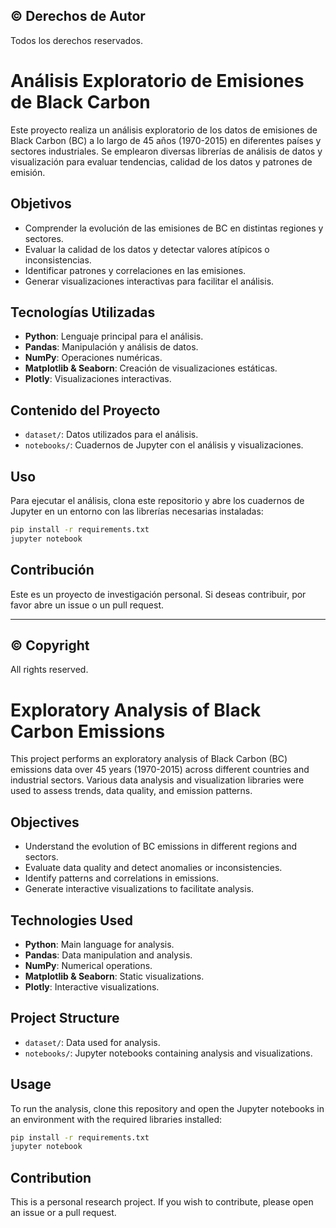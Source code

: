 ## © Derechos de Autor 
Todos los derechos reservados.

# Análisis Exploratorio de Emisiones de Black Carbon

Este proyecto realiza un análisis exploratorio de los datos de emisiones de Black Carbon (BC) a lo largo de 45 años (1970-2015) en diferentes países y sectores industriales. Se emplearon diversas librerías de análisis de datos y visualización para evaluar tendencias, calidad de los datos y patrones de emisión.

## Objetivos
- Comprender la evolución de las emisiones de BC en distintas regiones y sectores.
- Evaluar la calidad de los datos y detectar valores atípicos o inconsistencias.
- Identificar patrones y correlaciones en las emisiones.
- Generar visualizaciones interactivas para facilitar el análisis.

## Tecnologías Utilizadas
- **Python**: Lenguaje principal para el análisis.
- **Pandas**: Manipulación y análisis de datos.
- **NumPy**: Operaciones numéricas.
- **Matplotlib & Seaborn**: Creación de visualizaciones estáticas.
- **Plotly**: Visualizaciones interactivas.

## Contenido del Proyecto
- `dataset/`: Datos utilizados para el análisis.
- `notebooks/`: Cuadernos de Jupyter con el análisis y visualizaciones.

## Uso
Para ejecutar el análisis, clona este repositorio y abre los cuadernos de Jupyter en un entorno con las librerías necesarias instaladas:
```bash
pip install -r requirements.txt
jupyter notebook
```

## Contribución
Este es un proyecto de investigación personal. Si deseas contribuir, por favor abre un issue o un pull request.

---

## © Copyright 
All rights reserved.

# Exploratory Analysis of Black Carbon Emissions

This project performs an exploratory analysis of Black Carbon (BC) emissions data over 45 years (1970-2015) across different countries and industrial sectors. Various data analysis and visualization libraries were used to assess trends, data quality, and emission patterns.

## Objectives
- Understand the evolution of BC emissions in different regions and sectors.
- Evaluate data quality and detect anomalies or inconsistencies.
- Identify patterns and correlations in emissions.
- Generate interactive visualizations to facilitate analysis.

## Technologies Used
- **Python**: Main language for analysis.
- **Pandas**: Data manipulation and analysis.
- **NumPy**: Numerical operations.
- **Matplotlib & Seaborn**: Static visualizations.
- **Plotly**: Interactive visualizations.

## Project Structure
- `dataset/`: Data used for analysis.
- `notebooks/`: Jupyter notebooks containing analysis and visualizations.

## Usage
To run the analysis, clone this repository and open the Jupyter notebooks in an environment with the required libraries installed:
```bash
pip install -r requirements.txt
jupyter notebook
```

## Contribution
This is a personal research project. If you wish to contribute, please open an issue or a pull request.
